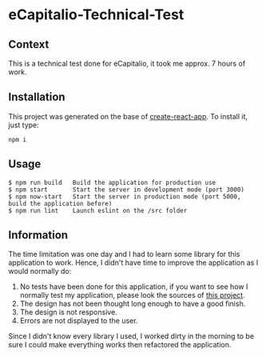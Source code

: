 # eCapitalio-Technical-Test

## Context

This is a technical test done for eCapitalio, it took me approx. 7 hours of work.

## Installation

This project was generated on the base of [create-react-app](https://github.com/facebookincubator/create-react-app). To install it, just type:

```
npm i
```

## Usage

```
$ npm run build   Build the application for production use
$ npm start       Start the server in development mode (port 3000)
$ npm now-start   Start the server in production mode (port 5000, build the application before)
$ npm run lint    Launch eslint on the /src folder
```

## Information

The time limitation was one day and I had to learn some library for this application to work. Hence, I didn't have time to improve the application as I would normally do:

1.  No tests have been done for this application, if you want to see how I normally test my application, please look the sources of [this project](https://github.com/lucmerceron/React-Technical-Test).
2.  The design has not been thought long enough to have a good finish.
3.  The design is not responsive.
4.  Errors are not displayed to the user.

Since I didn't know every library I used, I worked dirty in the morning to be sure I could make everything works then refactored the application.
